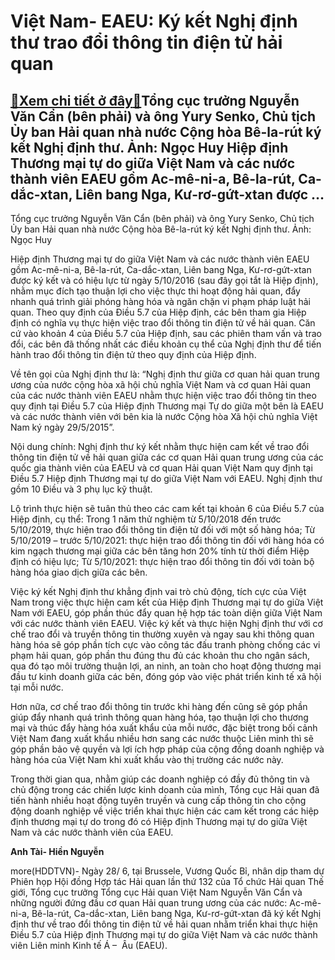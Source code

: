 Việt Nam- EAEU: Ký kết Nghị định thư trao đổi thông tin điện tử hải quan
========================================================================

[:gift:Xem chi tiết ở đây:gift:](https://hddtvn.com/viet-nam-eaeu-ky-ket-nghi-dinh-thu-trao-doi-thong-tin-dien-tu-hai-quan/)Tổng cục trưởng Nguyễn Văn Cẩn (bên phải) và ông Yury Senko, Chủ tịch Ủy ban Hải quan nhà nước Cộng hòa Bê-la-rút ký kết Nghị định thư. Ảnh: Ngọc Huy Hiệp định Thương mại tự do giữa Việt Nam và các nước thành viên EAEU gồm Ac-mê-ni-a, Bê-la-rút, Ca-dắc-xtan, Liên bang Nga, Kư-rơ-gứt-xtan được …
-------------------------------------------------------------------------------------------------------------------------------------------------------------------------------------------------------------------------------------------------------------------------------------------------------







 






 Tổng cục trưởng Nguyễn Văn Cẩn (bên phải) và ông Yury Senko, Chủ tịch Ủy ban Hải quan nhà nước Cộng hòa Bê-la-rút ký kết Nghị định thư. Ảnh: Ngọc Huy 


Hiệp định Thương mại tự do giữa Việt Nam và các nước thành viên EAEU gồm Ac-mê-ni-a, Bê-la-rút, Ca-dắc-xtan, Liên bang Nga, Kư-rơ-gứt-xtan được ký kết và có hiệu lực từ ngày 5/10/2016 (sau đây gọi tắt là Hiệp định), nhằm mục đích tạo thuận lợi cho việc thực thi hoạt động hải quan, đẩy nhanh quá trình giải phóng hàng hóa và ngăn chặn vi phạm pháp luật hải quan. Theo quy định của Điều 5.7 của Hiệp định, các bên tham gia Hiệp định có nghĩa vụ thực hiện việc trao đổi thông tin điện tử về hải quan. Căn cứ vào khoản 4 của Điều 5.7 của Hiệp định, sau các phiên tham vấn và trao đổi, các bên đã thống nhất các điều khoản cụ thể của Nghị định thư để tiến hành trao đổi thông tin điện tử theo quy định của Hiệp định.


 Về tên gọi của Nghị định thư là: “Nghị định thư giữa cơ quan hải quan trung ương của nước cộng hòa xã hội chủ nghĩa Việt Nam và cơ quan Hải quan của các nước thành viên EAEU nhằm thực hiện việc trao đổi thông tin theo quy định tại Điều 5.7 của Hiệp định Thương mại Tự do giữa một bên là EAEU và các nước thành viên với bên kia là nước Cộng hòa Xã hội chủ nghĩa Việt Nam ký ngày 29/5/2015”.


 Nội dung chính: Nghị định thư ký kết nhằm thực hiện cam kết về trao đổi thông tin điện tử về hải quan giữa các cơ quan Hải quan trung ương của các quốc gia thành viên của EAEU và cơ quan Hải quan Việt Nam quy định tại Điều 5.7 Hiệp định Thương mại tự do giữa Việt Nam với EAEU. Nghị định thư gồm 10 Điều và 3 phụ lục kỹ thuật.


 Lộ trình thực hiện sẽ tuân thủ theo các cam kết tại khoản 6 của Điều 5.7 của Hiệp định, cụ thể: Trong 1 năm thử nghiệm từ 5/10/2018 đến trước 5/10/2019, thực hiện trao đổi thông tin điện tử đối với một số hàng hóa; Từ 5/10/2019 – trước 5/10/2021: thực hiện trao đổi thông tin đối với hàng hóa có kim ngạch thương mại giữa các bên tăng hơn 20% tính từ thời điểm Hiệp định có hiệu lực; Từ 5/10/2021: thực hiện trao đổi thông tin đối với toàn bộ hàng hóa giao dịch giữa các bên. 


 Việc ký kết Nghị định thư khẳng định vai trò chủ động, tích cực của Việt Nam trong việc thực hiện cam kết của Hiệp định Thương mại tự do giữa Việt Nam với EAEU, góp phần thúc đẩy quan hệ hợp tác toàn diện giữa Việt Nam với các nước thành viên EAEU. Việc ký kết và thực hiện Nghị định thư với cơ chế trao đổi và truyền thông tin thường xuyên và ngay sau khi thông quan hàng hóa sẽ góp phần tích cực vào công tác đấu tranh phòng chống các vi phạm hải quan, góp phần thu đúng thu đủ các khoản thu cho ngân sách, qua đó tạo môi trường thuận lợi, an ninh, an toàn cho hoạt động thương mại đầu tư kinh doanh giữa các bên, đóng góp vào việc phát triển kinh tế xã hội tại mỗi nước.


Hơn nữa, cơ chế trao đổi thông tin trước khi hàng đến cũng sẽ góp phần giúp đẩy nhanh quá trình thông quan hàng hóa, tạo thuận lợi cho thương mại và thúc đẩy hàng hóa xuất khẩu của mỗi nước, đặc biệt trong bối cảnh Việt Nam đang xuất khẩu nhiều hơn sang các nước thuộc Liên minh thì sẽ góp phần bảo vệ quyền và lợi ích hợp pháp của cộng đồng doanh nghiệp và hàng hóa của Việt Nam khi xuất khẩu vào thị trường các nước này. 


 Trong thời gian qua, nhằm giúp các doanh nghiệp có đầy đủ thông tin và chủ động trong các chiến lược kinh doanh của mình, Tổng cục Hải quan đã tiến hành nhiều hoạt động tuyên truyền và cung cấp thông tin cho cộng động doanh nghiệp về việc triển khai thực hiện các cam kết trong các hiệp định thương mại tự do trong đó có Hiệp định Thương mại tự do giữa Việt Nam và các nước thành viên của EAEU. 






**Anh Tài- Hiền Nguyễn**



more(HDDTVN)- Ngày 28/ 6, tại Brussele, Vương Quốc Bỉ, nhân dịp tham dự Phiên họp Hội đồng Hợp tác Hải quan lần thứ 132 của Tổ chức Hải quan Thế giới, Tổng cục trưởng Tổng cục Hải quan Việt Nam Nguyễn Văn Cẩn và những người đứng đầu cơ quan Hải quan trung ương của các nước: Ac-mê-ni-a, Bê-la-rút, Ca-dắc-xtan, Liên bang Nga, Kư-rơ-gứt-xtan đã ký kết Nghị định thư về trao đổi thông tin điện tử về hải quan nhằm triển khai thực hiện Điều 5.7 của Hiệp định Thương mại tự do giữa Việt Nam và các nước thành viên Liên minh Kinh tế Á –  Âu (EAEU).

